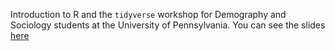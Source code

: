 Introduction to R and the `tidyverse` workshop for Demography and Sociology students at the University of Pennsylvania. You can see the slides [here](https://htmlpreview.github.io/?https://github.com/eugeniopaglino/RWorkshopBase/blob/main/RWorkshopBase.html)